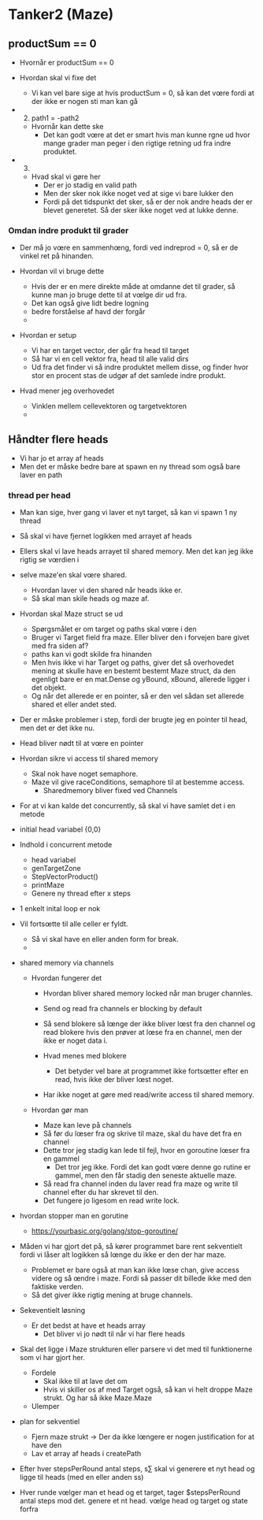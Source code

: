 # Tanker2 (Maze)


## productSum == 0

- Hvornår er productSum == 0
- Hvordan skal vi fixe det
  - Vi kan vel bare sige at hvis productSum = 0, så kan det vœre fordi at der ikke er nogen sti man kan gå

- 2. path1 = -path2
  - Hvornår kan dette ske
    - Det kan godt vœre at det er smart hvis man kunne rgne ud hvor mange grader man peger i den rigtige retning ud fra indre produktet.
- 3.
  - Hvad skal vi gøre her
    - Der er jo stadig en valid path
    - Men der sker nok ikke noget ved at sige vi bare lukker den
    - Fordi på det tidspunkt det sker, så er der nok andre heads der er blevet generetet. Så der sker ikke noget ved at lukke denne.


### Omdan indre produkt til grader

- Der må jo vœre en sammenhœng, fordi ved indreprod = 0, så er de vinkel ret på hinanden.

- Hvordan vil vi bruge dette
  - Hvis der er en mere direkte måde at omdanne det til grader, så kunne man jo bruge dette til at vœlge dir ud fra.
  - Det kan også give lidt bedre logning
  - bedre forståelse af havd der forgår
  - 
- Hvordan er setup
  - Vi har en target vector, der går fra head til target
  - Så har vi en cell vektor fra, head til alle valid dirs
  - Ud fra det finder vi så indre produktet mellem disse, og finder hvor stor en procent stas de udgør af det samlede indre produkt.

- Hvad mener jeg overhovedet
  - Vinklen mellem cellevektoren og targetvektoren
  - 

## Håndter flere heads

- Vi har jo et array af heads
- Men det er måske bedre bare at spawn en ny thread som også bare laver en path

### thread per head

- Man kan sige, hver gang vi laver et nyt target, så kan vi spawn 1 ny thread
- Så skal vi have fjernet logikken med arrayet af heads
- Ellers skal vi lave heads arrayet til shared memory. Men det kan jeg ikke rigtig se vœrdien i

- selve maze'en skal vœre shared.
  - Hvordan laver vi den shared når heads ikke er.
  - Så skal man skile heads og maze af.

- Hvordan skal Maze struct se ud
  - Spørgsmålet er om target og paths skal vœre i den
  - Bruger vi Target field fra maze. Eller bliver den i forvejen bare givet med fra siden af?
  - paths kan vi godt skilde fra hinanden
  - Men hvis ikke vi har Target og paths, giver det så overhovedet mening at skulle have en bestemt bestemt Maze struct, da den egenligt bare er en mat.Dense og yBound, xBound, allerede ligger i det objekt.
  - Og når det allerede er en pointer, så er den vel sådan set allerede shared et eller andet sted.

- Der er måske problemer i step, fordi der brugte jeg en pointer til head, men det er det ikke nu.

- Head bliver nødt til at vœre en pointer
- Hvordan sikre vi access til shared memory
  - Skal nok have noget semaphore.
  - Maze vil give raceConditions, semaphore til at bestemme access.
    - Sharedmemory bliver fixed ved Channels 

- For at vi kan kalde det concurrently, så skal vi have samlet det i en metode
- initial head variabel {0,0}
- Indhold i concurrent metode
  - head variabel
  - genTargetZone
  - StepVectorProduct()
  - printMaze
  - Genere ny thread efter x steps
- 1 enkelt inital loop er nok

- Vil fortsœtte til alle celler er fyldt.
  - Så vi skal have en eller anden form for break.
  - 


- shared memory via channels
  - Hvordan fungerer det
    - Hvordan bliver shared memory locked når man bruger channles.
    - Send og read fra channels er blocking by default
    - Så send blokere så lœnge der ikke bliver lœst fra den channel og read blokere hvis den prøver at lœse fra en channel, men der ikke er noget data i.

    - Hvad menes med blokere
      - Det betyder vel bare at programmet ikke fortsœtter efter en read, hvis ikke der bliver lœst noget.
    - Har ikke noget at gøre med read/write access til shared memory.

  - Hvordan gør man
    - Maze kan leve på channels
    - Så før du lœser fra og skrive til maze, skal du have det fra en channel
    - Dette tror jeg stadig kan lede til fejl, hvor en goroutine lœser fra en gammel
      - Det tror jeg ikke. Fordi det kan godt vœre denne go rutine er gammel, men den får stadig den seneste aktuelle maze.
    - Så read fra channel inden du laver read fra maze og write til channel efter du har skrevet til den.
    - Det fungere jo ligesom en read write lock.


- hvordan stopper man en gorutine
  - https://yourbasic.org/golang/stop-goroutine/
- Måden vi har gjort det på, så kører programmet bare rent sekventielt  fordi vi låser alt logikken så lœnge du ikke er den der har maze.
  - Problemet er bare også at man kan ikke lœse chan, give access videre og så œndre i maze. Fordi så passer dit billede ikke med den faktiske verden.
  - Så det giver ikke rigtig mening at bruge channels.


- Sekeventielt løsning
  - Er det bedst at have et heads array 
    - Det bliver vi jo nødt til når vi har flere heads
- Skal det ligge i Maze strukturen eller parsere vi det med til funktionerne som vi har gjort her.
  - Fordele
    - Skal ikke til at lave det om
    - Hvis vi skiller os af med Target også, så kan vi helt droppe Maze strukt. Og har så ikke Maze.Maze
  - Ulemper
    
- plan for sekventiel
  - Fjern maze strukt -> Der da ikke lœngere er nogen justification for at have den
  - Lav et array af heads i createPath


- Efter hver stepsPerRound antal steps, s∑ skal vi generere et nyt head og ligge til heads (med en eller anden ss)
- Hver runde vœlger man et head og et target, tager $stepsPerRound antal steps mod det. genere et nt head. vœlge head og target og state forfra
